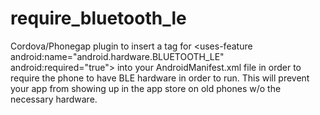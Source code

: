 # require_bluetooth_le

Cordova/Phonegap plugin to insert a tag for \<uses-feature android:name="android.hardware.BLUETOOTH_LE" android:required="true"\> into your AndroidManifest.xml file in order to require the phone to have BLE hardware in order to run.  This will prevent your app from showing up in the app store on old phones w/o the necessary hardware.
